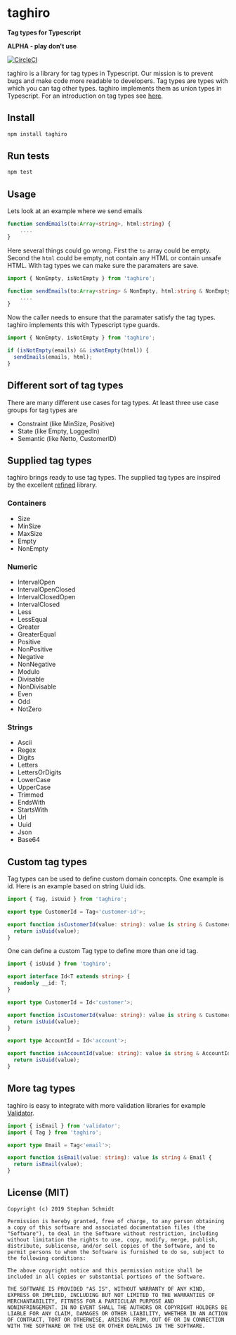 # taghiro

**Tag types for Typescript**

**ALPHA - play don't use**

[![CircleCI](https://circleci.com/gh/StephanSchmidt/taghiro.svg?style=svg)](https://circleci.com/gh/StephanSchmidt/taghiro)

taghiro is a library for tag types in Typescript. Our mission is to prevent bugs and make code more readable to developers. Tag types are types with which you can tag other types. taghiro implements them as union types in Typescript. For an introduction on tag types see [here](http://codemonkeyism.com/never-never-never-use-string-in-java-7-years-later/).

## Install

```bash
npm install taghiro
```

## Run tests

```bash
npm test
```

## Usage

Lets look at an example where we send emails

```typescript
function sendEmails(to:Array<string>, html:string) {
    ....
}
```

Here several things could go wrong. First the `to` array could be empty. Second the `html` could be empty, not contain any HTML or contain unsafe HTML. With tag types we can make sure the paramaters are save.

```typescript
import { NonEmpty, isNotEmpty } from 'taghiro';

function sendEmails(to:Array<string> & NonEmpty, html:string & NonEmpty) {
    ....
}
```

Now the caller needs to ensure that the paramater satisfy the tag types. taghiro implements this with Typescript type guards.

```typescript
import { NonEmpty, isNotEmpty } from 'taghiro';

if (isNotEmpty(emails) && isNotEmpty(html)) {
  sendEmails(emails, html);
}
```

## Different sort of tag types

There are many different use cases for tag types. At least three use case groups for tag types are

- Constraint (like MinSize, Positive)
- State (like Empty, LoggedIn)
- Semantic (like Netto, CustomerID)

## Supplied tag types

taghiro brings ready to use tag types. The supplied tag types are inspired by the excellent [refined](https://github.com/fthomas/refined) library.

### Containers

- Size
- MinSize
- MaxSize
- Empty
- NonEmpty

### Numeric

- IntervalOpen
- IntervalOpenClosed
- IntervalClosedOpen
- IntervalClosed
- Less
- LessEqual
- Greater
- GreaterEqual
- Positive
- NonPositive
- Negative
- NonNegative
- Modulo
- Divisable
- NonDivisable
- Even
- Odd
- NotZero

### Strings

- Ascii
- Regex
- Digits
- Letters
- LettersOrDigits
- LowerCase
- UpperCase
- Trimmed
- EndsWith
- StartsWith
- Url
- Uuid
- Json
- Base64

## Custom tag types

Tag types can be used to define custom domain concepts. One example is
id. Here is an example based on string Uuid ids.

```typescript
import { Tag, isUuid } from 'taghiro';

export type CustomerId = Tag<'customer-id'>;

export function isCustomerId(value: string): value is string & CustomerId {
  return isUuid(value);
}
```

One can define a custom Tag type to define more than one id tag.

```typescript
import { isUuid } from 'taghiro';

export interface Id<T extends string> {
  readonly __id: T;
}

export type CustomerId = Id<'customer'>;

export function isCustomerId(value: string): value is string & CustomerId {
  return isUuid(value);
}

export type AccountId = Id<'account'>;

export function isAccountId(value: string): value is string & AccountId {
  return isUuid(value);
}
```

## More tag types

taghiro is easy to integrate with more validation libraries for example [Validator](https://www.npmjs.com/package/validator).

```typescript
import { isEmail } from 'validator';
import { Tag } from 'taghiro';

export type Email = Tag<'email'>;

export function isEmail(value: string): value is string & Email {
  return isEmail(value);
}
```

## License (MIT)

```
Copyright (c) 2019 Stephan Schmidt

Permission is hereby granted, free of charge, to any person obtaining
a copy of this software and associated documentation files (the
"Software"), to deal in the Software without restriction, including
without limitation the rights to use, copy, modify, merge, publish,
distribute, sublicense, and/or sell copies of the Software, and to
permit persons to whom the Software is furnished to do so, subject to
the following conditions:

The above copyright notice and this permission notice shall be
included in all copies or substantial portions of the Software.

THE SOFTWARE IS PROVIDED "AS IS", WITHOUT WARRANTY OF ANY KIND,
EXPRESS OR IMPLIED, INCLUDING BUT NOT LIMITED TO THE WARRANTIES OF
MERCHANTABILITY, FITNESS FOR A PARTICULAR PURPOSE AND
NONINFRINGEMENT. IN NO EVENT SHALL THE AUTHORS OR COPYRIGHT HOLDERS BE
LIABLE FOR ANY CLAIM, DAMAGES OR OTHER LIABILITY, WHETHER IN AN ACTION
OF CONTRACT, TORT OR OTHERWISE, ARISING FROM, OUT OF OR IN CONNECTION
WITH THE SOFTWARE OR THE USE OR OTHER DEALINGS IN THE SOFTWARE.
```
